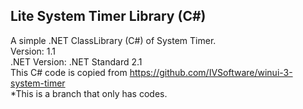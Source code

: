 ## Lite System Timer Library (C#)
A simple .NET ClassLibrary (C#) of System Timer.<br>
Version: 1.1<br>
.NET Version: .NET Standard 2.1<br>
This C# code is copied from https://github.com/IVSoftware/winui-3-system-timer<br>
*This is a branch that only has codes.
